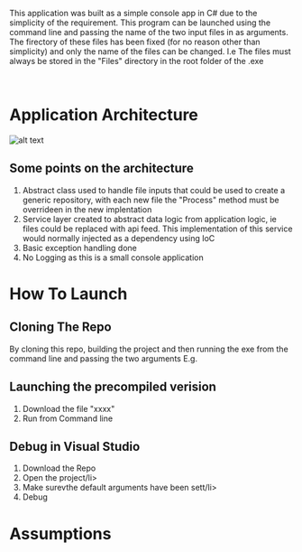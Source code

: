 This application was built as a simple console app in C# due to the simplicity of the requirement. This program can be launched using the command line and passing the name of the two input files in as arguments. The firectory of these files has been fixed (for no reason other than simplicity) and only the name of the files can be changed. I.e The files must always be stored in the "Files" directory in the root folder of the .exe

<br/>
<h1>Application Architecture</h1>

![alt text](CodeAssignment/Help/ArchDiagram.png "Application Architecture")

<h2>Some points on the architecture</h2>
<ol>
  <li>Abstract class used to handle file inputs that could be used to create a generic repository, with each new file the "Process" method must be overrideen in the new implentation</li>
  <li>Service layer created to abstract data logic from application logic, ie files could be replaced with api feed. This implementation of this service would normally injected as a dependency using IoC</li>
  <li>Basic exception handling done</li>
  <li>No Logging as this is a small console application</li>
</ol>

<h1>How To Launch</h1>

<h2>Cloning The Repo</h2>
By cloning this repo, building the project and then running the exe from the command line and passing the two arguments
E.g.


<h2>Launching the precompiled verision</h2>
<ol>
  <li>Download the file "xxxx"</li>
  <li>Run from Command line</li>
</ol>

<h2>Debug in Visual Studio</h2>
<ol>
  <li>Download the Repo</li>
  <li>Open the project/li>
  <li>Make surevthe default arguments have been sett/li>
  <li>Debug</li>
</ol>

<h1>Assumptions</h1>
